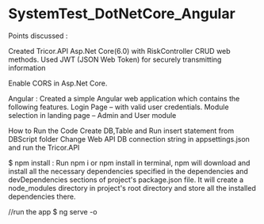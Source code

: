 # SystemTest_DotNetCore_Angular

Points discussed :

Created Tricor.API Asp.Net Core(6.0) with RiskController CRUD web methods.
Used JWT (JSON Web Token) for securely transmitting information

Enable CORS in Asp.Net Core.

Angular : 
  Created a simple Angular web application which contains the following features.
  Login Page – with valid user credentials.
  Module selection in landing page – Admin and User module

How to Run the Code 
Create DB,Table and Run insert statement from DBScript folder
Change  Web API DB connection string in appsettings.json and run the Tricor.API 

$ npm install : Run npm i or npm install in terminal, npm will download and install all the necessary dependencies specified in the dependencies and devDependencies sections of  project's package.json file. It will create a node_modules directory in project's root directory and store all the installed dependencies there.

//run the app
$ ng serve -o

 
